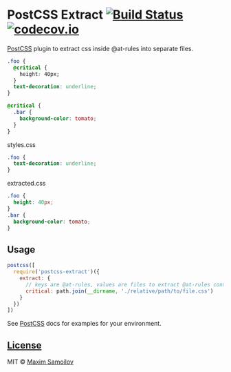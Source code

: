# PostCSS Extract [![Build Status][ci-img]][ci] [![codecov.io][codecov-img]][codecov]

[PostCSS] plugin to extract css inside @at-rules into separate files.

[PostCSS]:     https://github.com/postcss/postcss
[ci-img]:      https://travis-ci.org/Nitive/postcss-extract.svg
[ci]:          https://travis-ci.org/Nitive/postcss-extract
[codecov-img]: https://codecov.io/github/Nitive/postcss-extract/coverage.svg?branch=master
[codecov]:     https://codecov.io/github/Nitive/postcss-extract?branch=master

```css
.foo {
  @critical {
    height: 40px;
  }
  text-decoration: underline;
}

@critical {
  .bar {
    background-color: tomato;
  }
}
```

styles.css
```css
.foo {
  text-decoration: underline;
}
```

extracted.css
```css
.foo {
  height: 40px;
}
.bar {
  background-color: tomato;
}
```

## Usage

```js
postcss([
  require('postcss-extract')({
    extract: {
      // keys are @at-rules, values are files to extract @at-rules content
      critical: path.join(__dirname, './relative/path/to/file.css')
    }
  })
])
```

See [PostCSS] docs for examples for your environment.

## [License](/LICENSE)
MIT © [Maxim Samoilov](http://twitter.com/_nitive)
